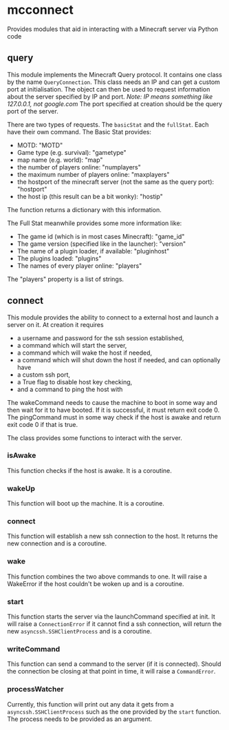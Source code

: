 # mcconnect
Provides modules that aid in interacting with a Minecraft server via Python code

## query
This module implements the Minecraft Query protocol.
It contains one class by the name `QueryConnection`.
This class needs an IP and can get a custom port at initialisation. The object can then be used to request information about the server specified by IP and port.
_Note: IP means something like 127.0.0.1, not google.com_
The port specified at creation should be the query port of the server.

There are two types of requests. The `basicStat` and the `fullStat`. Each have their own command. 
The Basic Stat provides:
  + MOTD: "MOTD"
  + Game type (e.g. survival): "gametype"
  + map name  (e.g. world): "map"
  + the number of players online: "numplayers"
  + the maximum number of players online: "maxplayers"
  + the hostport of the minecraft server (not the same as the query port): "hostport"
  + the host ip (this result can be a bit wonky): "hostip"

The function returns a dictionary with this information.

The Full Stat meanwhile provides some more information like:
  + The game id (which is in most cases Minecraft): "game_id"
  + The game version (specified like in the launcher): "version"
  + The name of a plugin loader, if available: "pluginhost"
  + The plugins loaded: "plugins"
  + The names of every player online: "players"

The "players" property is a list of strings.

## connect
This module provides the ability to connect to a external host and launch a server on it.
At creation it requires 
  + a username and password for the ssh session established,
  + a command which will start the server,
  + a command which will wake the host if needed,
  + a command which will shut down the host if needed,
and can optionally have
  + a custom ssh port,
  + a True flag to disable host key checking,
  + and a command to ping the host with

The wakeCommand needs to cause the machine to boot in some way and then wait for it to have booted. If it is successful, it must return exit code 0.
The pingCommand must in some way check if the host is awake and return exit code 0 if that is true.

The class provides some functions to interact with the server.
### isAwake
This function checks if the host is awake. It is a coroutine.
### wakeUp
This function will boot up the machine. It is a coroutine.
### connect
This function will establish a new ssh connection to the host. It returns the new connection and is a coroutine.
### wake
This function combines the two above commands to one. It will raise a WakeError if the host couldn't be woken up and is a coroutine.
### start
This function starts the server via the launchCommand specified at init. It will raise a `ConnectionError` if it cannot find a ssh connection, will return the new `asyncssh.SSHClientProcess` and is a coroutine.
### writeCommand
This function can send a command to the server (if it is connected). Should the connection be closing at that point in time, it will raise a `CommandError`.
### processWatcher
Currently, this function will print out any data it gets from a `asyncssh.SSHClientProcess` such as the one provided by the `start` function.
The process needs to be provided as an argument.
